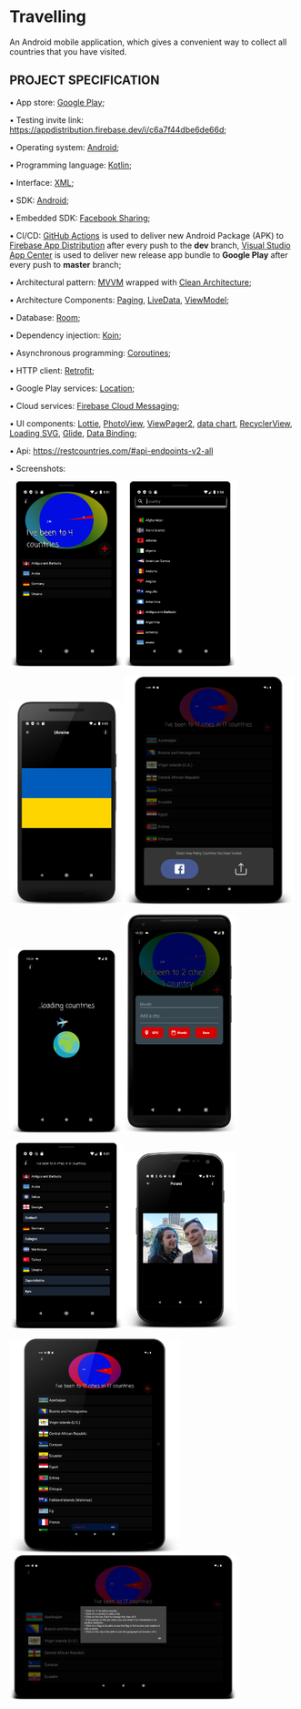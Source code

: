 # Travelling

An Android mobile application, which gives a convenient way to collect all countries that you have visited.

## PROJECT SPECIFICATION

• App store: [Google Play](https://play.google.com/store/apps/details?id=ua.turskyi.travelling);

• Testing invite link: https://appdistribution.firebase.dev/i/c6a7f44dbe6de66d;

• Operating system: [Android](https://www.android.com/);

• Programming language: [Kotlin](https://kotlinlang.org/);

• Interface: [XML](https://developer.android.com/guide/topics/ui/declaring-layout);

• SDK: [Android](https://developer.android.com/studio/intro);

• Embedded SDK: [Facebook Sharing](https://developers.facebook.com/docs/sharing/android);

• CI/CD: [GitHub Actions](https://docs.github.com/en/actions) is used to deliver new Android Package (APK) to [Firebase App Distribution](https://firebase.google.com/docs/app-distribution) after every push to the **dev** branch,
[Visual Studio App Center](https://docs.microsoft.com/en-us/appcenter/) is used to deliver new release app bundle to **Google Play** after every push to **master** branch;

• Architectural pattern: [MVVM](https://en.wikipedia.org/wiki/Model%E2%80%93view%E2%80%93viewmodel) wrapped with [Clean Architecture](https://blog.cleancoder.com/uncle-bob/2012/08/13/the-clean-architecture.html);

• Architecture Components: [Paging](https://developer.android.com/topic/libraries/architecture/paging), 
[LiveData](https://developer.android.com/topic/libraries/architecture/livedata),
[ViewModel](https://developer.android.com/topic/libraries/architecture/viewmodel);

• Database: [Room](https://developer.android.com/training/data-storage/room);

• Dependency injection: [Koin](https://insert-koin.io/docs/reference/introduction);

• Asynchronous programming: [Coroutines](https://developer.android.com/kotlin/coroutines);

• HTTP client: [Retrofit](https://square.github.io/retrofit/);

• Google Play services: [Location](https://developer.android.com/training/location);

• Cloud services: [Firebase Cloud Messaging](https://firebase.google.com/docs/cloud-messaging);

• UI components: [Lottie](https://lottiefiles.com/what-is-lottie), 
[PhotoView](https://github.com/Baseflow/PhotoView), 
[ViewPager2](https://developer.android.com/jetpack/androidx/releases/viewpager2),
[data chart](https://weeklycoding.com/mpandroidchart/), 
[RecyclerView](http://www.recyclerview.org/),
[Loading SVG](https://github.com/corouteam/GlideToVectorYou), 
[Glide](https://bumptech.github.io/glide/), 
[Data Binding](https://developer.android.com/topic/libraries/data-binding);

• Api: https://restcountries.com/#api-endpoints-v2-all

• Screenshots:

<img src="/screenshots/device-2020-06-05-085243.png?raw=true" width="200" ><img src="/screenshots/device-2020-06-05-085456.png?raw=true" width="200" >

<img src="/screenshots/device-2020-06-05-090524.png?raw=true" width="200" ><img src="/screenshots/device-2020-06-28-164528.png?raw=true" width="300" >

<img src="/screenshots/device-2020-10-18-103522.png?raw=true" width="200" ><img src="/screenshots/device-2020-10-18-103111.png?raw=true" width="200" >

<img src="/screenshots/device-2020-06-05-090129.png?raw=true" width="200" ><img src="/screenshots/device-2020-06-05-091508.png?raw=true" width="200" >

<img src="/screenshots/device-2020-06-05-094730.png?raw=true" width="300" ><img src="/screenshots/device-2020-06-28-162902.png?raw=true" width="400" >
